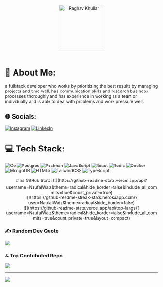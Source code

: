 <div align="center">
<img src="https://github.com/raghavk16/raghavk16/blob/master/giphy.webp" alt="Raghav Khullar" width="150" height="150" />
</div>
<br>

# 💫 About Me:
a fullstack developer who works by prioritizing the best results by managing projects and time well, has communication skills and research business processes thoroughly and has experience in working as a team or individually and is able to deal with problems and work pressure well.


## 🌐 Socials:
[![Instagram](https://img.shields.io/badge/Instagram-%23E4405F.svg?logo=Instagram&logoColor=white)](https://instagram.com/@constantinofall) [![LinkedIn](https://img.shields.io/badge/LinkedIn-%230077B5.svg?logo=linkedin&logoColor=white)](https://linkedin.com/in/https://www.linkedin.com/in/muhammad-naufal-waiz-45311629b?utm_source=share&utm_campaign=share_via&utm_content=profile&utm_medium=android_app) 

# 💻 Tech Stack:
![Go](https://img.shields.io/badge/go-%2300ADD8.svg?style=plastic&logo=go&logoColor=white) ![Postgres](https://img.shields.io/badge/postgres-%23316192.svg?style=plastic&logo=postgresql&logoColor=white) ![Postman](https://img.shields.io/badge/Postman-FF6C37?style=plastic&logo=postman&logoColor=white) ![JavaScript](https://img.shields.io/badge/javascript-%23323330.svg?style=plastic&logo=javascript&logoColor=%23F7DF1E) ![React](https://img.shields.io/badge/react-%2320232a.svg?style=plastic&logo=react&logoColor=%2361DAFB) ![Redis](https://img.shields.io/badge/redis-%23DD0031.svg?style=plastic&logo=redis&logoColor=white) ![Docker](https://img.shields.io/badge/docker-%230db7ed.svg?style=plastic&logo=docker&logoColor=white) ![MongoDB](https://img.shields.io/badge/MongoDB-%234ea94b.svg?style=plastic&logo=mongodb&logoColor=white) ![HTML5](https://img.shields.io/badge/html5-%23E34F26.svg?style=plastic&logo=html5&logoColor=white) ![TailwindCSS](https://img.shields.io/badge/tailwindcss-%2338B2AC.svg?style=plastic&logo=tailwind-css&logoColor=white) ![TypeScript](https://img.shields.io/badge/typescript-%23007ACC.svg?style=plastic&logo=typescript&logoColor=white)

<div align="center">
# 📊 GitHub Stats:
![](https://github-readme-stats.vercel.app/api?username=NaufalWaiz&theme=radical&hide_border=false&include_all_commits=true&count_private=true)<br/>
![](https://github-readme-streak-stats.herokuapp.com/?user=NaufalWaiz&theme=radical&hide_border=false)<br/>
![](https://github-readme-stats.vercel.app/api/top-langs/?username=NaufalWaiz&theme=radical&hide_border=false&include_all_commits=true&count_private=true&layout=compact)
</div>

### ✍️ Random Dev Quote
![](https://quotes-github-readme.vercel.app/api?type=horizontal&theme=radical)

### 🔝 Top Contributed Repo
![](https://github-contributor-stats.vercel.app/api?username=NaufalWaiz&limit=5&theme=radical&combine_all_yearly_contributions=true)

---
[![](https://visitcount.itsvg.in/api?id=NaufalWaiz&icon=6&color=2)](https://visitcount.itsvg.in)

<!-- Proudly created with GPRM ( https://gprm.itsvg.in ) -->

